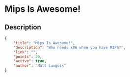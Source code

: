 # Mips Is Awesome!

## Description

```json
{
    "title": "Mips Is Awesome!",
    "description": "Who needs x86 when you have MIPS?",
    "link": "",
    "points": 20,
    "active": true,
    "author": "Matt Langois"
}
```
